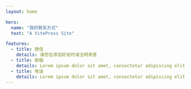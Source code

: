 ```yaml
---
layout: home

hero:
  name: "我的联系方式"
  text: "A VitePress Site"

features:
  - title: 微信
    details: 请您在添加好友时请注明来意
  - title: 邮箱
    details: Lorem ipsum dolor sit amet, consectetur adipiscing elit
  - title: 电话
    details: Lorem ipsum dolor sit amet, consectetur adipiscing elit
---
```

